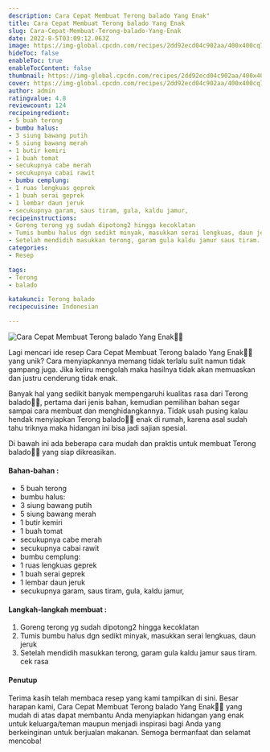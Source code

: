 ```yaml
---
description: Cara Cepat Membuat Terong balado Yang Enak"
title: Cara Cepat Membuat Terong balado Yang Enak
slug: Cara-Cepat-Membuat-Terong-balado-Yang-Enak
date: 2022-8-5T03:09:12.063Z
image: https://img-global.cpcdn.com/recipes/2dd92ecd04c902aa/400x400cq70/photo.jpg
hideToc: false
enableToc: true
enableTocContent: false
thumbnail: https://img-global.cpcdn.com/recipes/2dd92ecd04c902aa/400x400cq70/photo.jpg
cover: https://img-global.cpcdn.com/recipes/2dd92ecd04c902aa/400x400cq70/photo.jpg
author: admin
ratingvalue: 4.8
reviewcount: 124
recipeingredient:
- 5 buah terong
- bumbu halus:
- 3 siung bawang putih
- 5 siung bawang merah
- 1 butir kemiri
- 1 buah tomat
- secukupnya cabe merah
- secukupnya cabai rawit
- bumbu cemplung:
- 1 ruas lengkuas geprek
- 1 buah serai geprek
- 1 lembar daun jeruk
- secukupnya garam, saus tiram, gula, kaldu jamur,
recipeinstructions:
- Goreng terong yg sudah dipotong2 hingga kecoklatan
- Tumis bumbu halus dgn sedikt minyak, masukkan serai lengkuas, daun jeruk
- Setelah mendidih masukkan terong, garam gula kaldu jamur saus tiram. cek rasa
categories:
- Resep

tags:
- Terong
- balado

katakunci: Terong balado
recipecuisine: Indonesian

---
```


![Cara Cepat Membuat Terong balado Yang Enak👩‍🍳](https://img-global.cpcdn.com/recipes/2dd92ecd04c902aa/400x400cq70/photo.jpg)

Lagi mencari ide resep Cara Cepat Membuat Terong balado Yang Enak👩‍🍳 yang unik? Cara menyiapkannya memang tidak terlalu sulit namun tidak gampang juga. Jika keliru mengolah maka hasilnya tidak akan memuaskan dan justru cenderung tidak enak.

Banyak hal yang sedikit banyak mempengaruhi kualitas rasa dari Terong balado👩‍🍳, pertama dari jenis bahan, kemudian pemilihan bahan segar sampai cara membuat dan menghidangkannya. Tidak usah pusing kalau hendak menyiapkan Terong balado👩‍🍳 enak di rumah, karena asal sudah tahu triknya maka hidangan ini bisa jadi sajian spesial.

Di bawah ini ada beberapa cara mudah dan praktis untuk membuat Terong balado👩‍🍳 yang siap dikreasikan.

<!--inarticleads1-->

#### Bahan-bahan :

- 5 buah terong
- bumbu halus:
- 3 siung bawang putih
- 5 siung bawang merah
- 1 butir kemiri
- 1 buah tomat
- secukupnya cabe merah
- secukupnya cabai rawit
- bumbu cemplung:
- 1 ruas lengkuas geprek
- 1 buah serai geprek
- 1 lembar daun jeruk
- secukupnya garam, saus tiram, gula, kaldu jamur,

<!--inarticleads2-->

#### Langkah-langkah membuat :

1. Goreng terong yg sudah dipotong2 hingga kecoklatan
1. Tumis bumbu halus dgn sedikt minyak, masukkan serai lengkuas, daun jeruk
1. Setelah mendidih masukkan terong, garam gula kaldu jamur saus tiram. cek rasa

#### Penutup

Terima kasih telah membaca resep yang kami tampilkan di sini. Besar harapan kami, Cara Cepat Membuat Terong balado Yang Enak👩‍🍳 yang mudah di atas dapat membantu Anda menyiapkan hidangan yang enak untuk keluarga/teman maupun menjadi inspirasi bagi Anda yang berkeinginan untuk berjualan makanan. Semoga bermanfaat dan selamat mencoba!